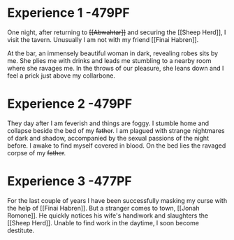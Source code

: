 # Experience 1 -479PF

One night, after returning to ~~[[Abwahtar]]~~ and securing the [[Sheep Herd]], I visit the tavern. Unusually I am not with my friend [[Finai Habren]].

At the bar, an immensely beautiful woman in dark, revealing robes sits by me. She plies me with drinks and leads me stumbling to a nearby room where she ravages me.
In the throws of our pleasure, she leans down and I feel a prick just above my collarbone.

# Experience 2 -479PF

They day after I am feverish and things are foggy. I stumble home and collapse beside the bed of my ~~father~~.
I am plagued with strange nightmares of dark and shadow, accompanied by the sexual passions of the night before.
I awake to find myself covered in blood. On the bed lies the ravaged corpse of my ~~father~~.

# Experience 3 -477PF

For the last couple of years I have been successfully masking my curse with the help of [[Finai Habren]]. But a stranger comes to town, [[Jonah Romone]]. He quickly notices his wife's handiwork and slaughters the [[Sheep Herd]]. Unable to find work in the daytime, I soon become destitute.